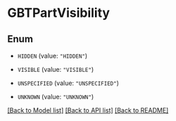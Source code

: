 # GBTPartVisibility

## Enum


* `HIDDEN` (value: `"HIDDEN"`)

* `VISIBLE` (value: `"VISIBLE"`)

* `UNSPECIFIED` (value: `"UNSPECIFIED"`)

* `UNKNOWN` (value: `"UNKNOWN"`)


[[Back to Model list]](../README.md#documentation-for-models) [[Back to API list]](../README.md#documentation-for-api-endpoints) [[Back to README]](../README.md)


